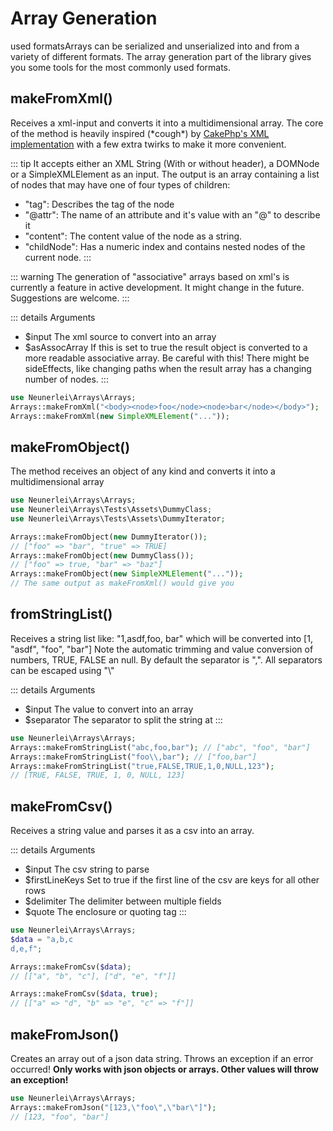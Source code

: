# Array Generation
used formatsArrays can be serialized and unserialized into and from a variety of different formats. The array generation part of the library gives you some tools for the most commonly used formats.

## makeFromXml()
Receives a xml-input and converts it into a multidimensional array.
The core of the method is heavily inspired (\*cough\*) by [CakePhp's XML implementation](https://github.com/cakephp/utility/blob/master/Xml.php)
with a few extra twirks to make it more convenient.

::: tip
It accepts either an XML String (With or without header), a DOMNode or a SimpleXMLElement as an input. The output is an array containing
a list of nodes that may have one of four types of children:

 * "tag": Describes the tag of the node
 * "@attr": The name of an attribute and it's value with an "@" to describe it
 * "content": The content value of the node as a string.
 * "childNode": Has a numeric index and contains nested nodes of the current node.
:::

::: warning
The generation of "associative" arrays based on xml's is currently a feature in active development.
It might change in the future. Suggestions are welcome.
::: 

::: details Arguments
- $input The xml source to convert into an array
- $asAssocArray If this is set to true the result object is converted to a more readable associative array. Be careful with this! There might be sideEffects, like changing paths when the result array has a changing number of nodes.
:::

```php
use Neunerlei\Arrays\Arrays;
Arrays::makeFromXml("<body><node>foo</node><node>bar</node></body>");
Arrays::makeFromXml(new SimpleXMLElement("..."));
```

## makeFromObject()
The method receives an object of any kind and converts it into a multidimensional array
```php
use Neunerlei\Arrays\Arrays;
use Neunerlei\Arrays\Tests\Assets\DummyClass;
use Neunerlei\Arrays\Tests\Assets\DummyIterator;

Arrays::makeFromObject(new DummyIterator());
// ["foo" => "bar", "true" => TRUE]
Arrays::makeFromObject(new DummyClass());
// ["foo" => true, "bar" => "baz"]
Arrays::makeFromObject(new SimpleXMLElement("..."));
// The same output as makeFromXml() would give you
```

## fromStringList()
Receives a string list like: "1,asdf,foo, bar" which will be converted into [1, "asdf", "foo", "bar"]
Note the automatic trimming and value conversion of numbers, TRUE, FALSE an null.
By default the separator is ",". All separators can be escaped using "\\"

::: details Arguments
- $input     The value to convert into an array
- $separator The separator to split the string at
:::

```php
use Neunerlei\Arrays\Arrays;
Arrays::makeFromStringList("abc,foo,bar"); // ["abc", "foo", "bar"]
Arrays::makeFromStringList("foo\\,bar"); // ["foo,bar"]
Arrays::makeFromStringList("true,FALSE,TRUE,1,0,NULL,123"); 
// [TRUE, FALSE, TRUE, 1, 0, NULL, 123]
```

## makeFromCsv()
Receives a string value and parses it as a csv into an array.

::: details Arguments
- $input         The csv string to parse
- $firstLineKeys Set to true if the first line of the csv are keys for all other rows
- $delimiter     The delimiter between multiple fields
- $quote         The enclosure or quoting tag
:::

```php
use Neunerlei\Arrays\Arrays;
$data = "a,b,c
d,e,f";

Arrays::makeFromCsv($data); 
// [["a", "b", "c"], ["d", "e", "f"]]

Arrays::makeFromCsv($data, true); 
// [["a" => "d", "b" => "e", "c" => "f"]]
```

## makeFromJson()
Creates an array out of a json data string. Throws an exception if an error occurred!
**Only works with json objects or arrays. Other values will throw an exception!**

```php
use Neunerlei\Arrays\Arrays;
Arrays::makeFromJson("[123,\"foo\",\"bar\"]"); 
// [123, "foo", "bar"]
```
